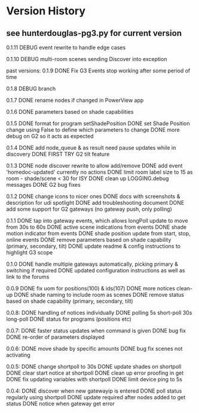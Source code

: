 # Version History

## see hunterdouglas-pg3.py for current version

0.1.11
DEBUG event rewrite to handle edge cases

0.1.10
DEBUG multi-room scenes sending Discover into exception

past versions:
0.1.9
DONE Fix G3 Events stop working after some period of time

0.1.8
DEBUG branch

0.1.7
DONE rename nodes if changed in PowerView app

0.1.6
DONE parameters based on shade capabilities

0.1.5
DONE format for program setShadePosition
DONE set Shade Position change using False to define which parameters to change
DONE more debug on G2 so it acts as expected

0.1.4
DONE add node_queue & as result need pause updates while in discovery
DONE FIRST TRY G2 tilt feature

0.1.3
DONE node discover rewrite to allow add/remove
DONE add event 'homedoc-updated' currently no actions
DONE limit room label size to 15 as room - shade/scene < 30 for ISY
DONE clean up LOGGING.debug messages
DONE G2 bug fixes

0.1.2
DONE change icons to nicer ones
DONE docs with screenshots & description for udi spotlight
DONE add troubleshooting document
DONE add some support for G2 gateways (no gateway push, only polling)

0.1.1
DONE tap into gateway events, which allows longPoll update to move from 30s to 60s
DONE active scene indications from events
DONE shade motion indicator from events
DONE shade position update from start, stop, online events
DONE remove parameters based on shade capability (primary, secondary, tilt)
DONE update readme & config instructions to highlight G3 scope

0.1.0
DONE handle multiple gateways automatically, picking primary & switching if required
DONE updated configuration instructions as well as link to the forums

0.0.9
DONE fix uom for positions(100) & ids(107)
DONE more notices clean-up
DONE shade naming to include room as scenes
DONE remove status based on shade capability (primary, secondary, tilt)

0.0.8:
DONE handling of notices individually
DONE polling 5s short-poll 30s long-poll
DONE status for programs (positions etc)

0.0.7:
DONE faster status updates when command is given
DONE bug fix
DONE re-order of parameters displayed

0.0.6:
DONE move shade by specific amounts
DONE bug fix scenes not activating

0.0.5:
DONE change shortpoll to 30s
DONE update shades on shortpoll
DONE clear start notice at shortpoll
DONE clean up error proofing in get
DONE fix updating variables with shortpoll
DONE limit device ping to 5s

0.0.4:
DONE discover when new gatewayip is entered
DONE poll status regularly using shortpoll
DONE update required after nodes added to get status
DONE notice when gateway get error
